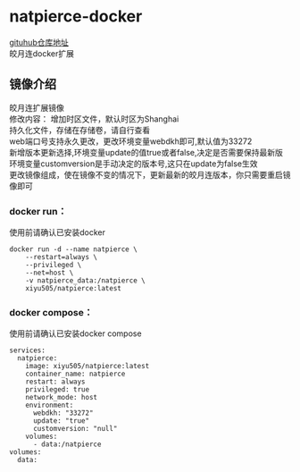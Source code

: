 # natpierce-docker
[gituhub仓库地址](https://github.com/natpierce/natpierce-docker "https://github.com/natpierce/natpierce-docker")  
皎月连docker扩展
## 镜像介绍
皎月连扩展镜像  
修改内容： 
增加时区文件，默认时区为Shanghai   
持久化文件，存储在存储卷，请自行查看  
web端口号支持永久更改，更改环境变量webdkh即可,默认值为33272   
新增版本更新选择,环境变量update的值true或者false,决定是否需要保持最新版   
环境变量customversion是手动决定的版本号,这只在update为false生效   
更改镜像组成，使在镜像不变的情况下，更新最新的皎月连版本，你只需要重启镜像即可  

### docker run：  
使用前请确认已安装docker
```
docker run -d --name natpierce \
    --restart=always \
    --privileged \
    --net=host \
    -v natpierce_data:/natpierce \
    xiyu505/natpierce:latest  
```
### docker compose：  
使用前请确认已安装docker compose
```
services:
  natpierce:
    image: xiyu505/natpierce:latest
    container_name: natpierce
    restart: always
    privileged: true
    network_mode: host
    environment:
      webdkh: "33272"
      update: "true"
      customversion: "null"
    volumes:
      - data:/natpierce
volumes:
  data:
```  